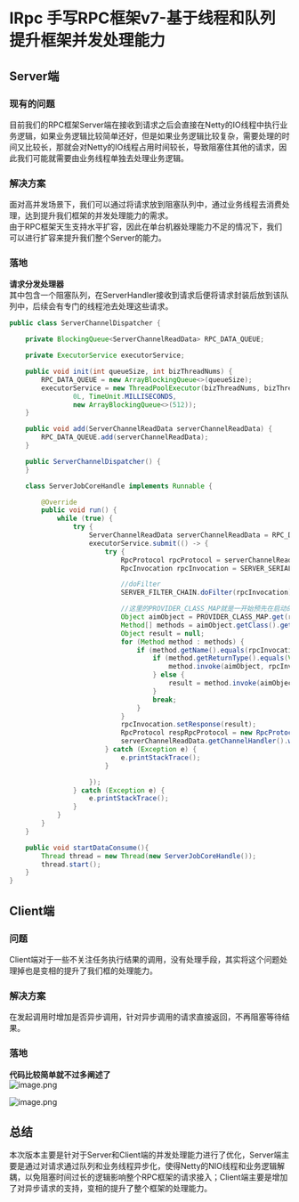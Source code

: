 # IRpc 手写RPC框架v7-基于线程和队列提升框架并发处理能力
<a name="yl3QV"></a>
## Server端
<a name="PrlhT"></a>
### 现有的问题
目前我们的RPC框架Server端在接收到请求之后会直接在Netty的IO线程中执行业务逻辑，如果业务逻辑比较简单还好，但是如果业务逻辑比较复杂，需要处理的时间又比较长，那就会对Netty的IO线程占用时间较长，导致阻塞住其他的请求，因此我们可能就需要由业务线程单独去处理业务逻辑。
<a name="K5Ghr"></a>
### 解决方案
面对高并发场景下，我们可以通过将请求放到阻塞队列中，通过业务线程去消费处理，达到提升我们框架的并发处理能力的需求。<br />由于RPC框架天生支持水平扩容，因此在单台机器处理能力不足的情况下，我们可以进行扩容来提升我们整个Server的能力。
<a name="MgqrW"></a>
### 落地
**请求分发处理器**<br />其中包含一个阻塞队列，在ServerHandler接收到请求后便将请求封装后放到该队列中，后续会有专门的线程池去处理这些请求。
```java
public class ServerChannelDispatcher {

    private BlockingQueue<ServerChannelReadData> RPC_DATA_QUEUE;

    private ExecutorService executorService;

    public void init(int queueSize, int bizThreadNums) {
        RPC_DATA_QUEUE = new ArrayBlockingQueue<>(queueSize);
        executorService = new ThreadPoolExecutor(bizThreadNums, bizThreadNums,
                0L, TimeUnit.MILLISECONDS,
                new ArrayBlockingQueue<>(512));
    }

    public void add(ServerChannelReadData serverChannelReadData) {
        RPC_DATA_QUEUE.add(serverChannelReadData);
    }

    public ServerChannelDispatcher() {
    }

    class ServerJobCoreHandle implements Runnable {

        @Override
        public void run() {
            while (true) {
                try {
                    ServerChannelReadData serverChannelReadData = RPC_DATA_QUEUE.take();
                    executorService.submit(() -> {
                        try {
                            RpcProtocol rpcProtocol = serverChannelReadData.getRpcProtocol();
                            RpcInvocation rpcInvocation = SERVER_SERIALIZE_FACTORY.deserialize(rpcProtocol.getContent(), RpcInvocation.class);

                            //doFilter
                            SERVER_FILTER_CHAIN.doFilter(rpcInvocation);

                            //这里的PROVIDER_CLASS_MAP就是一开始预先在启动的时候存储的Bean集合
                            Object aimObject = PROVIDER_CLASS_MAP.get(rpcInvocation.getTargetServiceName());
                            Method[] methods = aimObject.getClass().getDeclaredMethods();
                            Object result = null;
                            for (Method method : methods) {
                                if (method.getName().equals(rpcInvocation.getTargetMethod())) {
                                    if (method.getReturnType().equals(Void.TYPE)) {
                                        method.invoke(aimObject, rpcInvocation.getArgs());
                                    } else {
                                        result = method.invoke(aimObject, rpcInvocation.getArgs());
                                    }
                                    break;
                                }
                            }
                            rpcInvocation.setResponse(result);
                            RpcProtocol respRpcProtocol = new RpcProtocol(SERVER_SERIALIZE_FACTORY.serialize(rpcInvocation));
                            serverChannelReadData.getChannelHandler().writeAndFlush(respRpcProtocol);
                        } catch (Exception e) {
                            e.printStackTrace();
                        }

                    });
                } catch (Exception e) {
                    e.printStackTrace();
                }
            }
        }
    }

    public void startDataConsume(){
        Thread thread = new Thread(new ServerJobCoreHandle());
        thread.start();
    }
}
```
<a name="kfwM2"></a>
## Client端
<a name="zFMV1"></a>
### 问题
Client端对于一些不关注任务执行结果的调用，没有处理手段，其实将这个问题处理掉也是变相的提升了我们框的处理能力。
<a name="I46XZ"></a>
### 解决方案
在发起调用时增加是否异步调用，针对异步调用的请求直接返回，不再阻塞等待结果。
<a name="lOk2K"></a>
### 落地
**代码比较简单就不过多阐述了**<br />![image.png](https://cdn.nlark.com/yuque/0/2023/png/1171730/1672995135092-ab42d23b-2fd0-44cf-8372-6c9c92c6fe76.png#averageHue=%232e2c2b&clientId=u85d1ae6f-079d-4&crop=0&crop=0&crop=1&crop=1&from=paste&height=634&id=u52af0c04&margin=%5Bobject%20Object%5D&name=image.png&originHeight=792&originWidth=1233&originalType=binary&ratio=1&rotation=0&showTitle=false&size=130907&status=done&style=none&taskId=ubafa5e68-40e5-4cd9-94aa-92a0a9f942c&title=&width=986.4)

![image.png](https://cdn.nlark.com/yuque/0/2023/png/1171730/1672995167667-7f499e6a-ffd5-41ed-8331-a948c1ac5848.png#averageHue=%232e2d2c&clientId=u85d1ae6f-079d-4&crop=0&crop=0&crop=1&crop=1&from=paste&height=712&id=uea6cf681&margin=%5Bobject%20Object%5D&name=image.png&originHeight=890&originWidth=1490&originalType=binary&ratio=1&rotation=0&showTitle=false&size=154674&status=done&style=none&taskId=u52258900-c529-4c9a-ade1-430df143530&title=&width=1192)
<a name="EFyx8"></a>
## 总结
本次版本主要是针对于Server和Client端的并发处理能力进行了优化，Server端主要是通过对请求通过队列和业务线程异步化，使得Netty的NIO线程和业务逻辑解耦，以免阻塞时间过长的逻辑影响整个RPC框架的请求接入；Client端主要是增加了对异步请求的支持，变相的提升了整个框架的处理能力。
